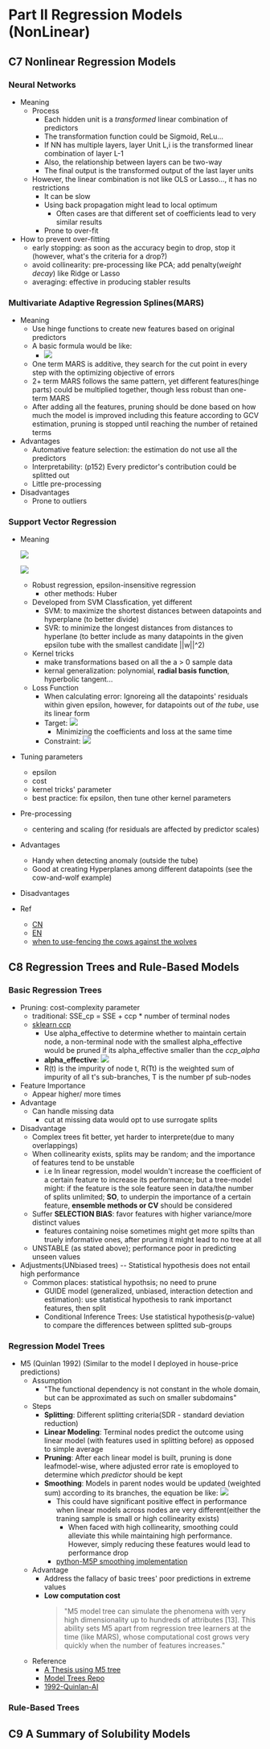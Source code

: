 # Part II Regression Models (NonLinear)

## C7 Nonlinear Regression Models
### Neural Networks
- Meaning
  - Process
    - Each hidden unit is a *transformed* linear combination of predictors
    - The transformation function could be Sigmoid, ReLu...
    - If NN has multiple layers, layer Unit L,i is the transformed linear combination of layer L-1
    - Also, the relationship between layers can be two-way
    - The final output is the transformed output of the last layer units
  - However, the linear combination is not like OLS or Lasso..., it has no restrictions
    - It can be slow
    - Using back propagation might lead to local optimum
      - Often cases are that different set of coefficients lead to very similar results
    - Prone to over-fit
- How to prevent over-fitting
  - early stopping: as soon as the accuracy begin to drop, stop it (however, what's the criteria for a drop?)
  - avoid collinearity: pre-processing like PCA; add penalty(*weight decay*) like Ridge or Lasso
  - averaging: effective in producing stabler results

### Multivariate Adaptive Regression Splines(MARS)
- Meaning
  - Use hinge functions to create new features based on original predictors
  - A basic formula would be like:
    - ![](https://latex.codecogs.com/svg.image?\widehat{y_i}&space;=&space;\beta&space;_0&space;&plus;&space;\beta&space;_1(h(X-a))&space;&plus;&space;\beta&space;_2(h(a-X)))
  - One term MARS is additive, they search for the cut point in every step with the optimizing objective of errors
  - 2+ term MARS follows the same pattern, yet different features(hinge parts) could be multiplied together, though less robust than one-term MARS
  - After adding all the features, pruning should be done based on how much the model is improved including this feature according to GCV estimation, pruning is stopped until reaching the number of retained terms
- Advantages
  - Automative feature selection: the estimation do not use all the predictors
  - Interpretability: (p152) Every predictor's contribution could be splitted out
  - Little pre-processing
- Disadvantages
  - Prone to outliers

### Support Vector Regression
- Meaning

  ![](https://latex.codecogs.com/svg.image?f(\textbf{u})&space;=&space;\beta_0&space;&plus;&space;\sum_{i=1}^{n}\alpha_iK(\textbf{x}_i,&space;\textbf{u}))
  
  ![](https://latex.codecogs.com/svg.image?K(\textbf{x}_i,&space;\textbf{u})&space;=&space;\sum_{j=i}^{P}x_{ij}u_j&space;=&space;{\textbf{x}_i}'\textbf{u})
  - Robust regression, epsilon-insensitive regression
    - other methods: Huber
  - Developed from SVM Classfication, yet different
    - SVM: to maximize the shortest distances between datapoints and hyperplane (to better divide)
    - SVR: to minimize the longest distances from distances to hyperlane (to better include as many datapoints in the given epsilon tube with the smallest candidate ||w||^2)
  - Kernel tricks
    - make transformations based on all the a > 0 sample data 
    - kernal generalization: polynomial, **radial basis function**, hyperbolic tangent...
  - Loss Function
    - When calculating error: Ignoreing all the datapoints' residuals within given epsilon, however, for datapoints out of *the tube*, use its linear form
    - Target: ![](https://latex.codecogs.com/svg.image?min(\frac{1}{2}||w||^2&space;&plus;&space;C\sum_{i=1}^{n}|\xi&space;_i|))
      - Minimizing the coefficients and loss at the same time
    - Constraint: ![](https://latex.codecogs.com/svg.image?|y&space;-&space;\widehat{y}|&space;\leq&space;&space;\epsilon&space;&plus;&space;|\xi&space;_i|)
- Tuning parameters
  - epsilon
  - cost
  - kernel tricks' parameter
  - best practice: fix epsilon, then tune other kernel parameters
- Pre-processing
  - centering and scaling (for residuals are affected by predictor scales)
- Advantages
  - Handy when detecting anomaly (outside the tube)
  - Good at creating Hyperplanes among different datapoints (see the cow-and-wolf example)
- Disadvantages
- Ref
  - [CN](https://blog.csdn.net/weixin_41940690/article/details/106639347?spm=1001.2101.3001.6650.1&utm_medium=distribute.pc_relevant.none-task-blog-2%7Edefault%7ECTRLIST%7ERate-1-106639347-blog-124145254.pc_relevant_aa&depth_1-utm_source=distribute.pc_relevant.none-task-blog-2%7Edefault%7ECTRLIST%7ERate-1-106639347-blog-124145254.pc_relevant_aa&utm_relevant_index=2)
  - [EN](https://towardsdatascience.com/an-introduction-to-support-vector-regression-svr-a3ebc1672c2)
  - [when to use-fencing the cows against the wolves](http://www.pybloggers.com/2017/01/why-use-svm/)


## C8 Regression Trees and Rule-Based Models
### Basic Regression Trees
- Pruning: cost-complexity parameter
  - traditional: SSE_cp = SSE + ccp * number of terminal nodes
  -  [sklearn ccp](https://scikit-learn.org/stable/modules/tree.html#minimal-cost-complexity-pruning)
      -  Use alpha_effective to determine whether to maintain certain node, a non-terminal node with the smallest alpha_effective would be pruned if its alpha_effective smaller than the *ccp_alpha*
        - **alpha_effective**: ![](https://latex.codecogs.com/svg.image?\alpha_{eff}(t)=\frac{R(t)-R(T_t)}{|T|-1})
        - R(t) is the impurity of node t, R(Tt) is the weighted sum of impurity of all t's sub-branches, T is the number pf sub-nodes
- Feature Importance
  - Appear higher/ more times
- Advantage
  - Can handle missing data
    - cut at missing data would opt to use surrogate splits
- Disadvantage
  - Complex trees fit better, yet harder to interprete(due to many overlappings)
  - When collinearity exists, splits may be random; and the importance of features tend to be unstable
    - i.e In linear regression, model wouldn't increase the coefficient of a certain feature to increase its performance; but a tree-model might: if the feature is the sole feature seen in data/the number of splits unlimited; **SO**, to underpin the importance of a certain feature, **ensemble methods or CV** should be considered
  - Suffer **SELECTION BIAS**: favor features with higher variance/more distinct values
    - features containing noise sometimes might get more spilts than truely informative ones, after pruning it might lead to no tree at all
  - UNSTABLE (as stated above); performance poor in predicting unseen values
- Adjustments(UNbiased trees) -- Statistical hypothesis does not entail high performance
  - Common places: statistical hypothsis; no need to prune
    - GUIDE model (generalized, unbiased, interaction detection and estimation): use statistical hypothesis to rank importanct features, then split
    - Conditional Inference Trees: Use statistical hypothesis(p-value) to compare the differences between splitted sub-groups

### Regression Model Trees
- M5 (Quinlan 1992) (Similar to the model I deployed in house-price predictions) 
  - Assumption
    - "The functional dependency is not constant in the whole domain, but can be approximated as such on smaller subdomains"
  - Steps
    - **Splitting**: Different splitting criteria(SDR - standard deviation reduction)
    - **Linear Modeling**: Terminal nodes predict the outcome using linear model (with features used in splitting before) as opposed to simple average
    - **Pruning**: After each linear model is built, pruning is done leafmodel-wise, where adjusted error rate is emoployed to determine which *predictor* should be kept 
    - **Smoothing**: Models in parent nodes would be updated (weighted sum) according to its branches, the equation be like:
      ![](https://latex.codecogs.com/svg.image?PV(s)&space;=&space;\frac{n_i\times&space;Si&space;&plus;&space;c\times&space;PV(S)}{n_i&space;&plus;&space;c})
      - This could have significant positive effect in performance when linear models across nodes are very different(either the traning sample is small or high collinearity exists)
        - When faced with high collinearity, smoothing could alleviate this while maintaining high performance. However, simply reducing these features would lead to performance drop
      - [python-M5P smoothing implementation](https://github.com/smarie/python-m5p/blob/main/src/m5py/main.py#L414)
  - Advantage
    - Address the fallacy of basic trees' poor predictions in extreme values
    - **Low computation cost**
      > "M5 model tree can simulate the phenomena with very high dimensionality up to hundreds of attributes [13]. This ability sets M5 apart from regression tree learners at the time (like MARS), whose computational cost grows very quickly when the number of features increases."
  - Reference
    - [A Thesis using M5 tree](https://www.un-ihe.org/sites/default/files/solomatinexuem5-model-trees-nn-huai-riverasce-j-hydrolengr2004.pdf)
    - [Model Trees Repo](https://github.com/ankonzoid/LearningX/tree/master/advanced_ML/model_tree)
    - [1992-Quinlan-AI](https://sci2s.ugr.es/keel/pdf/algorithm/congreso/1992-Quinlan-AI.pdf)
    
### Rule-Based Trees
## C9 A Summary of Solubility Models
